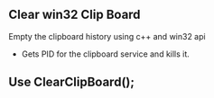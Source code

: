 ## Clear win32 Clip Board

Empty the clipboard history using c++ and win32 api

- Gets PID for the clipboard service and kills it. 

## Use 	ClearClipBoard();
